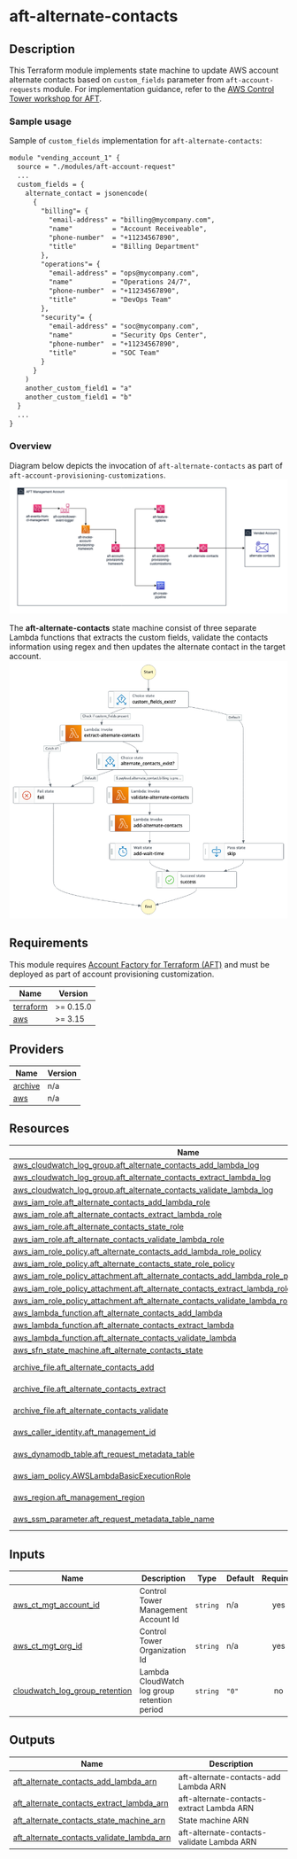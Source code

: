 <!-- BEGIN_TF_DOCS -->
# aft-alternate-contacts

## Description
This Terraform module implements state machine to update AWS account alternate contacts based on `custom_fields` parameter from `aft-account-requests` module. For implementation guidance, refer to the [AWS Control Tower workshop for AFT](https://controltower.aws-management.tools/automation/aft_custom).

### Sample usage
Sample of `custom_fields` implementation for `aft-alternate-contacts`:
```
module "vending_account_1" {
  source = "./modules/aft-account-request"
  ...
  custom_fields = {
    alternate_contact = jsonencode(
      {
        "billing"= {
          "email-address" = "billing@mycompany.com",
          "name"          = "Account Receiveable",
          "phone-number"  = "+11234567890",
          "title"         = "Billing Department"
        },
        "operations"= {
          "email-address" = "ops@mycompany.com",
          "name"          = "Operations 24/7",
          "phone-number"  = "+11234567890",
          "title"         = "DevOps Team"
        },
        "security"= {
          "email-address" = "soc@mycompany.com",
          "name"          = "Security Ops Center",
          "phone-number"  = "+11234567890",
          "title"         = "SOC Team"
        }
      }
    )
    another_custom_field1 = "a"
    another_custom_field1 = "b"
  }
  ...
}
```

### Overview

Diagram below depicts the invocation of `aft-alternate-contacts` as part of `aft-account-provisioning-customizations`. 
![alternate contact state machine overview](images/aft-alternate-contacts-overview.png)

The **aft-alternate-contacts** state machine consist of three separate Lambda functions that extracts the custom fields, validate the contacts information using regex and then updates the alternate contact in the target account. 
![alternate contact state machine workflow](images/aft-alternate-contacts-state-machine.png)

## Requirements

This module requires [Account Factory for Terraform (AFT)](https://github.com/aws-ia/terraform-aws-control_tower_account_factory) and must be deployed as part of account provisioning customization. 

| Name | Version |
|------|---------|
| <a name="requirement_terraform"></a> [terraform](#requirement\_terraform) | >= 0.15.0 |
| <a name="requirement_aws"></a> [aws](#requirement\_aws) | >= 3.15 |

## Providers

| Name | Version |
|------|---------|
| <a name="provider_archive"></a> [archive](#provider\_archive) | n/a |
| <a name="provider_aws"></a> [aws](#provider\_aws) | n/a |

## Resources

| Name | Type |
|------|------|
| [aws_cloudwatch_log_group.aft_alternate_contacts_add_lambda_log](https://registry.terraform.io/providers/hashicorp/aws/latest/docs/resources/cloudwatch_log_group) | resource |
| [aws_cloudwatch_log_group.aft_alternate_contacts_extract_lambda_log](https://registry.terraform.io/providers/hashicorp/aws/latest/docs/resources/cloudwatch_log_group) | resource |
| [aws_cloudwatch_log_group.aft_alternate_contacts_validate_lambda_log](https://registry.terraform.io/providers/hashicorp/aws/latest/docs/resources/cloudwatch_log_group) | resource |
| [aws_iam_role.aft_alternate_contacts_add_lambda_role](https://registry.terraform.io/providers/hashicorp/aws/latest/docs/resources/iam_role) | resource |
| [aws_iam_role.aft_alternate_contacts_extract_lambda_role](https://registry.terraform.io/providers/hashicorp/aws/latest/docs/resources/iam_role) | resource |
| [aws_iam_role.aft_alternate_contacts_state_role](https://registry.terraform.io/providers/hashicorp/aws/latest/docs/resources/iam_role) | resource |
| [aws_iam_role.aft_alternate_contacts_validate_lambda_role](https://registry.terraform.io/providers/hashicorp/aws/latest/docs/resources/iam_role) | resource |
| [aws_iam_role_policy.aft_alternate_contacts_add_lambda_role_policy](https://registry.terraform.io/providers/hashicorp/aws/latest/docs/resources/iam_role_policy) | resource |
| [aws_iam_role_policy.aft_alternate_contacts_state_role_policy](https://registry.terraform.io/providers/hashicorp/aws/latest/docs/resources/iam_role_policy) | resource |
| [aws_iam_role_policy_attachment.aft_alternate_contacts_add_lambda_role_policy_attachment](https://registry.terraform.io/providers/hashicorp/aws/latest/docs/resources/iam_role_policy_attachment) | resource |
| [aws_iam_role_policy_attachment.aft_alternate_contacts_extract_lambda_role_policy_attachment](https://registry.terraform.io/providers/hashicorp/aws/latest/docs/resources/iam_role_policy_attachment) | resource |
| [aws_iam_role_policy_attachment.aft_alternate_contacts_validate_lambda_role_policy_attachment](https://registry.terraform.io/providers/hashicorp/aws/latest/docs/resources/iam_role_policy_attachment) | resource |
| [aws_lambda_function.aft_alternate_contacts_add_lambda](https://registry.terraform.io/providers/hashicorp/aws/latest/docs/resources/lambda_function) | resource |
| [aws_lambda_function.aft_alternate_contacts_extract_lambda](https://registry.terraform.io/providers/hashicorp/aws/latest/docs/resources/lambda_function) | resource |
| [aws_lambda_function.aft_alternate_contacts_validate_lambda](https://registry.terraform.io/providers/hashicorp/aws/latest/docs/resources/lambda_function) | resource |
| [aws_sfn_state_machine.aft_alternate_contacts_state](https://registry.terraform.io/providers/hashicorp/aws/latest/docs/resources/sfn_state_machine) | resource |
| [archive_file.aft_alternate_contacts_add](https://registry.terraform.io/providers/hashicorp/archive/latest/docs/data-sources/file) | data source |
| [archive_file.aft_alternate_contacts_extract](https://registry.terraform.io/providers/hashicorp/archive/latest/docs/data-sources/file) | data source |
| [archive_file.aft_alternate_contacts_validate](https://registry.terraform.io/providers/hashicorp/archive/latest/docs/data-sources/file) | data source |
| [aws_caller_identity.aft_management_id](https://registry.terraform.io/providers/hashicorp/aws/latest/docs/data-sources/caller_identity) | data source |
| [aws_dynamodb_table.aft_request_metadata_table](https://registry.terraform.io/providers/hashicorp/aws/latest/docs/data-sources/dynamodb_table) | data source |
| [aws_iam_policy.AWSLambdaBasicExecutionRole](https://registry.terraform.io/providers/hashicorp/aws/latest/docs/data-sources/iam_policy) | data source |
| [aws_region.aft_management_region](https://registry.terraform.io/providers/hashicorp/aws/latest/docs/data-sources/region) | data source |
| [aws_ssm_parameter.aft_request_metadata_table_name](https://registry.terraform.io/providers/hashicorp/aws/latest/docs/data-sources/ssm_parameter) | data source |

## Inputs

| Name | Description | Type | Default | Required |
|------|-------------|------|---------|:--------:|
| <a name="input_aws_ct_mgt_account_id"></a> [aws\_ct\_mgt\_account\_id](#input\_aws\_ct\_mgt\_account\_id) | Control Tower Management Account Id | `string` | n/a | yes |
| <a name="input_aws_ct_mgt_org_id"></a> [aws\_ct\_mgt\_org\_id](#input\_aws\_ct\_mgt\_org\_id) | Control Tower Organization Id | `string` | n/a | yes |
| <a name="input_cloudwatch_log_group_retention"></a> [cloudwatch\_log\_group\_retention](#input\_cloudwatch\_log\_group\_retention) | Lambda CloudWatch log group retention period | `string` | `"0"` | no |

## Outputs

| Name | Description |
|------|-------------|
| <a name="output_aft_alternate_contacts_add_lambda_arn"></a> [aft\_alternate\_contacts\_add\_lambda\_arn](#output\_aft\_alternate\_contacts\_add\_lambda\_arn) | aft-alternate-contacts-add Lambda ARN |
| <a name="output_aft_alternate_contacts_extract_lambda_arn"></a> [aft\_alternate\_contacts\_extract\_lambda\_arn](#output\_aft\_alternate\_contacts\_extract\_lambda\_arn) | aft-alternate-contacts-extract Lambda ARN |
| <a name="output_aft_alternate_contacts_state_machine_arn"></a> [aft\_alternate\_contacts\_state\_machine\_arn](#output\_aft\_alternate\_contacts\_state\_machine\_arn) | State machine ARN |
| <a name="output_aft_alternate_contacts_validate_lambda_arn"></a> [aft\_alternate\_contacts\_validate\_lambda\_arn](#output\_aft\_alternate\_contacts\_validate\_lambda\_arn) | aft-alternate-contacts-validate Lambda ARN |
<!-- END_TF_DOCS -->